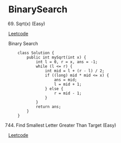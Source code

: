 # BinarySearch
69. Sqrt(x) (Easy)

[Leetcode](https://leetcode.com/problems/sqrtx/description/)

Binary Search

        class Solution {
            public int mySqrt(int x) {
                int l = 0, r = x, ans = -1;
                while (l <= r) {
                    int mid = l + (r - l) / 2;
                    if ((long) mid * mid <= x) {
                        ans = mid;
                        l = mid + 1;
                    } else {
                        r = mid - 1;
                    }
                }
                return ans;
            }
        }

744. Find Smallest Letter Greater Than Target (Easy)

[Leetcode](https://leetcode.com/problems/find-smallest-letter-greater-than-target/description/)
